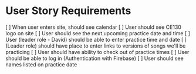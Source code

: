 # User Story Requirements

[ ] When user enters site, should see calendar
[ ] User should see CE130 logo on site
[ ] User should see the next upcoming practice date and time
[ ] User (leader role - David) should be able to enter practice time and date
[ ] (Leader role) should have place to enter links to versions of songs we'll be practicing
[ ] User should have ability to check out of practice times
[ ] User should be able to log in (Authentication with Firebase)
[ ] User should see names listed on practice date

